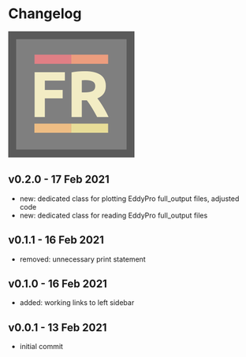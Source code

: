 # Changelog

![](images/logo_FLUXRUN1_256px.png)

## v0.2.0 - 17 Feb 2021
- new: dedicated class for plotting EddyPro full_output files, adjusted code
- new: dedicated class for reading EddyPro full_output files

## v0.1.1 - 16 Feb 2021
- removed: unnecessary print statement

## v0.1.0 - 16 Feb 2021
- added: working links to left sidebar

## v0.0.1 - 13 Feb 2021
- initial commit


